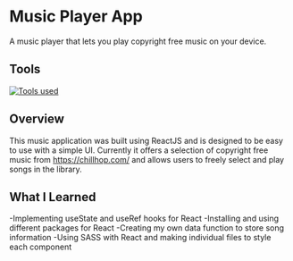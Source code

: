 # Music Player App

A music player that lets you play copyright free music on your device.

## Tools

[![Tools used](https://skillicons.dev/icons?i=react,sass,nodejs,js,git,figma,visualstudio)](https://skillicons.dev)

## Overview

This music application was built using ReactJS and is designed to be easy to use with a simple UI. Currently it offers a selection of copyright free music from https://chillhop.com/ and allows users to freely select and play songs in the library.

## What I Learned

-Implementing useState and useRef hooks for React
-Installing and using different packages for React
-Creating my own data function to store song information
-Using SASS with React and making individual files to style each component
